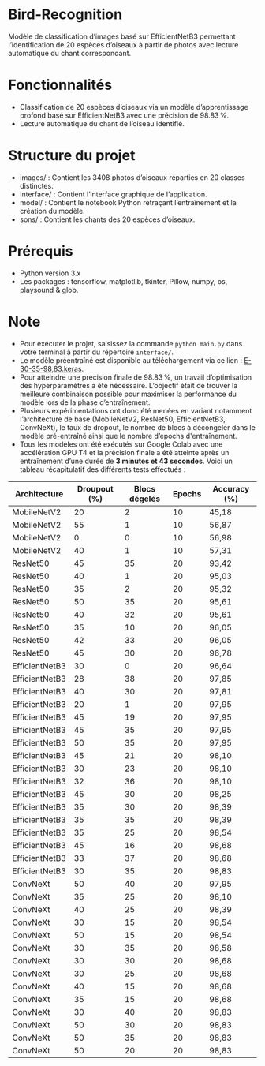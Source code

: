 # Bird-Recognition
Modèle de classification d’images basé sur EfficientNetB3 permettant l’identification de 20 espèces d’oiseaux à partir de photos avec lecture automatique du chant correspondant.

# Fonctionnalités 
- Classification de 20 espèces d’oiseaux via un modèle d’apprentissage profond basé sur EfficientNetB3 avec une précision de 98.83 %.
- Lecture automatique du chant de l’oiseau identifié.

# Structure du projet
- images/ : Contient les 3408 photos d’oiseaux réparties en 20 classes distinctes.
- interface/ : Contient l’interface graphique de l’application.
- model/ : Contient le notebook Python retraçant l’entraînement et la création du modèle.
- sons/ : Contient les chants des 20 espèces d’oiseaux.

# Prérequis
- Python version 3.x
- Les packages : tensorflow, matplotlib, tkinter, Pillow, numpy, os, playsound & glob.

# Note
- Pour exécuter le projet, saisissez la commande `python main.py` dans votre terminal à partir du répertoire `interface/`.
- Le modèle préentraîné est disponible au téléchargement via ce lien : [E-30-35-98,83.keras](https://drive.google.com/file/d/1lv2bGIFW4VsZqR-HX_lc6dKgVCMoSaL1/view?usp=drive_link).
- Pour atteindre une précision finale de 98.83 %, un travail d’optimisation des hyperparamètres a été nécessaire. L’objectif était de trouver la meilleure combinaison possible pour maximiser la performance du modèle lors de la phase d’entraînement.
- Plusieurs expérimentations ont donc été menées en variant notamment l’architecture de base (MobileNetV2, ResNet50, EfficientNetB3, ConvNeXt), le taux de dropout, le nombre de blocs à décongeler dans le modèle pré-entraîné ainsi que le nombre d’epochs d'entraînement.
- Tous les modèles ont été exécutés sur Google Colab avec une accélération GPU T4 et la précision finale a été atteinte après un entraînement d’une durée de **3 minutes et 43 secondes**. Voici un tableau récapitulatif des différents tests effectués :

<div align="center">

<table>
  <thead>
    <tr>
      <th>Architecture</th>
      <th>Droupout (%)</th>
      <th>Blocs dégelés</th>
      <th>Epochs</th>
      <th>Accuracy (%)</th>
    </tr>
  </thead>
  <tbody>
    <tr><td>MobileNetV2</td><td>20</td><td>2</td><td>10</td><td>45,18</td></tr>
    <tr><td>MobileNetV2</td><td>55</td><td>1</td><td>10</td><td>56,87</td></tr>
    <tr><td>MobileNetV2</td><td>0</td><td>0</td><td>10</td><td>56,98</td></tr>
    <tr><td>MobileNetV2</td><td>40</td><td>1</td><td>10</td><td>57,31</td></tr>
    <tr><td>ResNet50</td><td>45</td><td>35</td><td>20</td><td>93,42</td></tr>
    <tr><td>ResNet50</td><td>40</td><td>1</td><td>20</td><td>95,03</td></tr>
    <tr><td>ResNet50</td><td>35</td><td>2</td><td>20</td><td>95,32</td></tr>
    <tr><td>ResNet50</td><td>50</td><td>35</td><td>20</td><td>95,61</td></tr>
    <tr><td>ResNet50</td><td>40</td><td>32</td><td>20</td><td>95,61</td></tr>
    <tr><td>ResNet50</td><td>35</td><td>10</td><td>20</td><td>96,05</td></tr>
    <tr><td>ResNet50</td><td>42</td><td>33</td><td>20</td><td>96,05</td></tr>
    <tr><td>ResNet50</td><td>45</td><td>30</td><td>20</td><td>96,78</td></tr>
    <tr><td>EfficientNetB3</td><td>30</td><td>0</td><td>20</td><td>96,64</td></tr>
    <tr><td>EfficientNetB3</td><td>28</td><td>38</td><td>20</td><td>97,85</td></tr>
    <tr><td>EfficientNetB3</td><td>40</td><td>30</td><td>20</td><td>97,81</td></tr>
    <tr><td>EfficientNetB3</td><td>20</td><td>1</td><td>20</td><td>97,95</td></tr>
    <tr><td>EfficientNetB3</td><td>45</td><td>19</td><td>20</td><td>97,95</td></tr>
    <tr><td>EfficientNetB3</td><td>45</td><td>35</td><td>20</td><td>97,95</td></tr>
    <tr><td>EfficientNetB3</td><td>50</td><td>35</td><td>20</td><td>97,95</td></tr>
    <tr><td>EfficientNetB3</td><td>45</td><td>21</td><td>20</td><td>98,10</td></tr>
    <tr><td>EfficientNetB3</td><td>30</td><td>23</td><td>20</td><td>98,10</td></tr>
    <tr><td>EfficientNetB3</td><td>32</td><td>36</td><td>20</td><td>98,10</td></tr>
    <tr><td>EfficientNetB3</td><td>45</td><td>30</td><td>20</td><td>98,25</td></tr>
    <tr><td>EfficientNetB3</td><td>35</td><td>30</td><td>20</td><td>98,39</td></tr>
    <tr><td>EfficientNetB3</td><td>35</td><td>35</td><td>20</td><td>98,39</td></tr>
    <tr><td>EfficientNetB3</td><td>35</td><td>25</td><td>20</td><td>98,54</td></tr>
    <tr><td>EfficientNetB3</td><td>45</td><td>16</td><td>20</td><td>98,68</td></tr>
    <tr><td>EfficientNetB3</td><td>33</td><td>37</td><td>20</td><td>98,68</td></tr>
    <tr><td>EfficientNetB3</td><td>30</td><td>35</td><td>20</td><td>98,83</td></tr>
    <tr><td>ConvNeXt</td><td>50</td><td>40</td><td>20</td><td>97,95</td></tr>
    <tr><td>ConvNeXt</td><td>35</td><td>25</td><td>20</td><td>98,10</td></tr>
    <tr><td>ConvNeXt</td><td>40</td><td>25</td><td>20</td><td>98,39</td></tr>
    <tr><td>ConvNeXt</td><td>30</td><td>15</td><td>20</td><td>98,54</td></tr>
    <tr><td>ConvNeXt</td><td>50</td><td>15</td><td>20</td><td>98,54</td></tr>
    <tr><td>ConvNeXt</td><td>30</td><td>35</td><td>20</td><td>98,58</td></tr>
    <tr><td>ConvNeXt</td><td>30</td><td>30</td><td>20</td><td>98,68</td></tr>
    <tr><td>ConvNeXt</td><td>30</td><td>25</td><td>20</td><td>98,68</td></tr>
    <tr><td>ConvNeXt</td><td>40</td><td>15</td><td>20</td><td>98,68</td></tr>
    <tr><td>ConvNeXt</td><td>35</td><td>15</td><td>20</td><td>98,68</td></tr>
    <tr><td>ConvNeXt</td><td>30</td><td>40</td><td>20</td><td>98,83</td></tr>
    <tr><td>ConvNeXt</td><td>50</td><td>30</td><td>20</td><td>98,83</td></tr>
    <tr><td>ConvNeXt</td><td>50</td><td>35</td><td>20</td><td>98,83</td></tr>
    <tr><td>ConvNeXt</td><td>50</td><td>20</td><td>20</td><td>98,83</td></tr>
  </tbody>
</table>

</div>